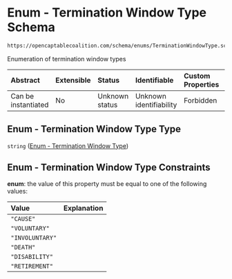# Enum - Termination Window Type Schema

```txt
https://opencaptablecoalition.com/schema/enums/TerminationWindowType.schema.json
```

Enumeration of termination window types

| Abstract            | Extensible | Status         | Identifiable            | Custom Properties | Additional Properties | Access Restrictions | Defined In                                                                                                       |
| :------------------ | :--------- | :------------- | :---------------------- | :---------------- | :-------------------- | :------------------ | :--------------------------------------------------------------------------------------------------------------- |
| Can be instantiated | No         | Unknown status | Unknown identifiability | Forbidden         | Allowed               | none                | [TerminationWindowType.schema.json](../../schema/enums/TerminationWindowType.schema.json "open original schema") |

## Enum - Termination Window Type Type

`string` ([Enum - Termination Window Type](terminationwindowtype.md))

## Enum - Termination Window Type Constraints

**enum**: the value of this property must be equal to one of the following values:

| Value           | Explanation |
| :-------------- | :---------- |
| `"CAUSE"`       |             |
| `"VOLUNTARY"`   |             |
| `"INVOLUNTARY"` |             |
| `"DEATH"`       |             |
| `"DISABILITY"`  |             |
| `"RETIREMENT"`  |             |
